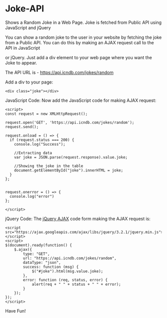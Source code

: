 # Joke-API
Shows a Random Joke in a Web Page. Joke is fetched from Public API using JavaScript and jQuery

You can show a random joke to the user in your website by fetching the joke from a Public API. You can do this by making an AJAX request call to the API in JavaScript 

or jQuery. Just add a div element to your web page where you want the Joke to appear. 

The API URL is - https://api.icndb.com/jokes/random

Add a div to your page:

```
<div class="joke"></div>
```

JavaScript Code:
Now add the JavaScript code for making AJAX request:

```
<script>
const request = new XMLHttpRequest();
 
request.open('GET', 'https://api.icndb.com/jokes/random');
request.send(); 
 
request.onload = () => {
  if (request.status === 200) {
    console.log("Success"); 
    
    //Extracting data
    var joke = JSON.parse(request.response).value.joke;
    
    //Showing the joke in the table
    document.getElementById("joke").innerHTML = joke;   
  } 
};
 
 
request.onerror = () => {
  console.log("error")
}; 

</script>
```

jQuery Code:
The [jQuery AJAX](http://www.yogihosting.com/jquery-ajax/) code form making the AJAX request is:

```
<script src="https://ajax.googleapis.com/ajax/libs/jquery/3.2.1/jquery.min.js"></script>
<script>
$(document).ready(function() {
    $.ajax({
        type: "GET",
        url: "https://api.icndb.com/jokes/random",
		dataType: "json",
        success: function (msg) {
            $("#joke").html(msg.value.joke);
        },
        error: function (req, status, error) {
            alert(req + " " + status + " " + error);
        }
    });
});
</script>
```

Have Fun!
